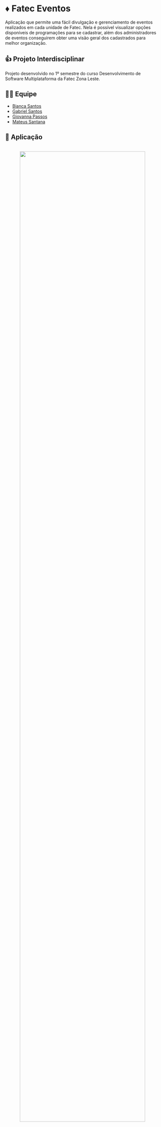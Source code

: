 # ♦ Fatec Eventos
Aplicação que permite uma fácil divulgação e gerenciamento de eventos realizados em cada unidade de Fatec. Nela é possível visualizar opções disponíveis de programações para se cadastrar, além dos administradores de eventos conseguirem obter uma visão geral dos cadastrados para melhor organização.

## 👍 Projeto Interdisciplinar
Projeto desenvolvido no 1º semestre do curso Desenvolvimento de Software Multiplataforma da Fatec Zona Leste.

## 🤜🤛 Equipe
- [Bianca Santos](https://github.com/Biancasantoss)
- [Gabriel Santos](https://github.com/Bieldeid)
- [Giovanna Passos](https://github.com/giovannapfs)
- [Mateus Santana](https://github.com/mateussantanasilva)

## 🙏 Aplicação
<br>
<div align='center'>
    <img src="https://github.com/giovannapfs/FatecEventos.github.io/assets/99614357/60451ce3-31c2-485a-86c0-c4cb6b6e9670" width='90%'>
</div>

## 🚀 Tecnologias

Esse projeto foi desenvolvido com as seguintes tecnologias:

- HTML
- CSS
- JavaScript
- [Owl Carousel 2](https://owlcarousel2.github.io/OwlCarousel2/)

## 💻 Acesse o projeto online

- https://koralinee.github.io/Fatec-Eventos.github.io/
